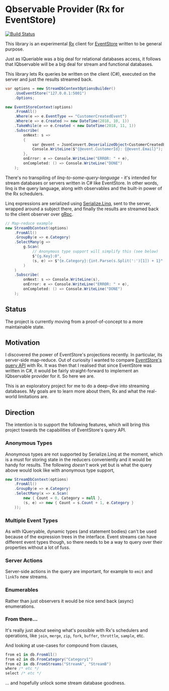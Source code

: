 # Qbservable Provider (Rx for EventStore)
[![Build Status](https://dev.azure.com/jasonkstevens/PuzzleBox/_apis/build/status/JasonKStevens.QbservableProvider?branchName=master)](https://dev.azure.com/jasonkstevens/PuzzleBox/_build/latest?definitionId=7&branchName=master)

This library is an experimental [Rx](https://github.com/dotnet/reactive) client for [EventStore](https://github.com/EventStore/EventStore)  written to be general purpose.

Just as IQueriable was a big deal for relational databases access, it follows that IQbservable will be a big deal for stream and functional databases.

This library lets Rx queries be written on the client (C#), executed on the server and just the results streamed back.

```c#
var options = new StreamDbContextOptionsBuilder()
    .UseEventStore("127.0.0.1:5001")
    .Options;

new EventStoreContext(options)
    .FromAll()
    .Where(e => e.EventType == "CustomerCreatedEvent")
    .Where(e => e.Created >= new DateTime(2018, 10, 1))
    .TakeWhile(e => e.Created < new DateTime(2018, 11, 1))
    .Subscribe(
        onNext: s =>
        {
            var @event = JsonConvert.DeserializeObject<CustomerCreatedEvent>(s.Data);
            Console.WriteLine($"{@event.CustomerId}: {@event.Email}");
        },
        onError: e => Console.WriteLine("ERROR: " + e),
        onCompleted: () => Console.WriteLine("DONE")
    );
```

There's no transpiling of _linq-to-some-query-language_ - it's intended for stream databases or servers written in C# like EventStore. In other words, linq _is_ the query language, along with observables and the built-in power of the Rx schedulers.

Linq expressions are serialized using [Serialize.Linq](https://github.com/esskar/Serialize.Linq), sent to the server, wrapped around a subject there, and finally the results are streamed back to the client observer over [gRpc](https://grpc.io/).

```c#
// Map-reduce example
new StreamDbContext(options)
    .FromAll()
    .GroupBy(e => e.Category)
    .SelectMany(g =>
        g.Scan(
            // Anonymous type support will simplify this (see below)
            $"{g.Key}:0",
            (s, e) => $"{e.Category}:{int.Parse(s.Split(':')[1]) + 1}"
        )   
    )
    .Subscribe(
        onNext: s => Console.WriteLine(s),
        onError: e => Console.WriteLine("ERROR: " + e),
        onCompleted: () => Console.WriteLine("DONE")
    );
```

## Status
The project is currently moving from a proof-of-concept to a more maintainable state.

## Motivation
I discovered the power of EventStore's projections recently.  In particular, its server-side map-reduce.  Out of curiosity I wanted to compare [EventStore's query API](https://eventstore.org/docs/projections/user-defined-projections/index.html) with Rx. It was then that I realised that since EventStore was written in C#, it would be fairly straight-forward to implement an IQbservable provider for it. So here we are.

This is an exploratory project for me to do a deep-dive into streaming databases. My goals are to learn more about them, Rx and what the real-world limitations are.

## Direction
The intention is to support the following features, which will bring this project towards the capabilities of EventStore's query API.

### Anonymous Types
Anonymous types are not supported by Serialize.Linq at the moment, which is a must for storing state in the reducers conveniently and it would be handy for results. The following _doesn't_ work yet but is what the query above would look like with anonymous type support,

```c#
new StreamDbContext(options)
    .FromAll()
    .GroupBy(e => e.Category)
    .SelectMany(x => x.Scan(
        new { Count = 0, Category = null },
        (s, e) => new { Count = s.Count + 1, e.Category }
    ));
```

### Multiple Event Types
As with IQueryable, dynamic types (and statement bodies) can't be used because of the expression trees in the interface.  Event streams can have different event types though, so there needs to be a way to query over their properties without a lot of fuss.

### Server Actions
Server-side actions in the query are important, for example to `emit` and `linkTo` new streams.

### Enumerables
Rather than just observers it would be nice send back (async) enumerations.

### From there...
It's really just about seeing what's possible with Rx's schedulers and operations, like `join`, `merge`, `zip`, `fork`, `buffer`, `throttle`, `sample`, etc.

And looking at use-cases for compound from clauses,

```c#
from e1 in db.FromAll()
from e2 in db.FromCategory("Category1")
from e2 in db.FromStreams("StreamA", "StreamB")
where /* etc */
select /* etc */
```

... and hopefully unlock some stream database goodness.
